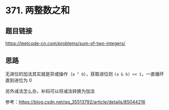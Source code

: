 # 371. 两整数之和

## 题目链接

https://leetcode-cn.com/problems/sum-of-two-integers/

## 思路

无进位的加法其实就是异或操作（`a ^ b`），获取进位则 `(a & b) << 1`，一直循环直到进位为 0

另外减法怎么办，补码可以将减法转换为加法

参考：https://blog.csdn.net/qq_35513792/article/details/85044216
